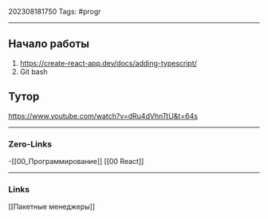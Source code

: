 202308181750
Tags: #progr 

---
## Начало работы
1. https://create-react-app.dev/docs/adding-typescript/
2. Git bash 

## Тутор 
https://www.youtube.com/watch?v=dRu4dVhnTtU&t=64s


---
### Zero-Links
-[[00_Программирование]]
[[00 React]]

---
### Links
[[Пакетные менеджеры]]